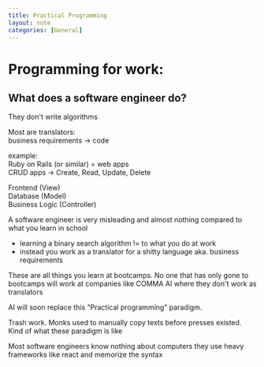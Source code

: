 ```yaml
---
title: Practical Programming
layout: note
categories: [General]
---
```


# Programming for work:

## What does a software engineer do?

They don't write algorithms

Most are translators:  
business requirements -> code

example:  
Ruby on Rails (or similar) = web apps  
CRUD apps -> Create, Read, Update, Delete

Frontend (View)  
Database (Model)  
Business Logic (Controller)  

A software engineer is very misleading and almost nothing compared to what you learn in school
- learning a binary search algorithm != to what you do at work
- instead you work as a translator for a shitty language aka. business requirements

These are all things you learn at bootcamps.
No one that has only gone to bootcamps will work at companies like COMMA AI where they don't work as translators

AI will soon replace this "Practical programming" paradigm.

Trash work. Monks used to manually copy texts before presses existed. Kind of what these paradigm is like

Most software engineers know nothing about computers
they use heavy frameworks like react and memorize the syntax
